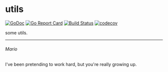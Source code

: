 # utils  
[![GoDoc](https://godoc.org/github.com/mats9693/utils?status.svg)](https://godoc.org/github.com/mats9693/utils)
[![Go Report Card](https://goreportcard.com/badge/github.com/mats9693/utils)](https://goreportcard.com/report/github.com/mats9693/utils)
[![Build Status](https://travis-ci.org/mats9693/utils.svg?branch=master)](https://travis-ci.org/mats9693/utils)
[![codecov](https://codecov.io/gh/mats9693/utils/branch/master/graph/badge.svg)](https://codecov.io/gh/mats9693/utils)

some utils.  

---
###### Mario
I've been pretending to work hard, but you're really growing up.
